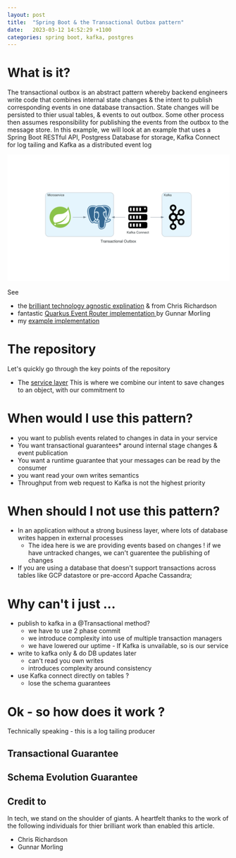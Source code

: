 ```yaml
---
layout: post
title:  "Spring Boot & the Transactional Outbox pattern"
date:   2023-03-12 14:52:29 +1100
categories: spring boot, kafka, postgres
---
```

# What is it?

The transactional outbox is an abstract pattern whereby backend engineers write code that combines internal state changes & the intent to publish corresponding events in one database transaction. State changes will be persisted to thier usual tables, & events to out outbox. Some other process then assumes responsibility for publishing the events from the outbox to the message store. In this example, we will look at an example that uses a Spring Boot RESTful API, Postgress Database for storage, Kafka Connect for log tailing and Kafka as a distributed event log


![Diagram](/assets/transactional_outbox.png)

See 
- the [brilliant technology agnostic explination](https://microservices.io/patterns/data/transactional-outbox.html)  & from Chris Richardson 
- fantastic [Quarkus Event Router implementation ](https://debezium.io/documentation/reference/stable/integrations/outbox.html) by Gunnar Morling
- my [example implementation](https://github.com/petebids/todo-tx-outbox)


# The repository 
 
Let's quickly go through the key points of the repository 
- The [service layer](https://github.com/petebids/todo-tx-outbox/blob/main/src/main/java/xyz/petebids/todotxoutbox/domain/service/TodoService.java)
 This is where we combine our intent to save changes to an object, with our commitment to 



# When would I use this pattern?
- you want to publish events related to changes in data in your service
- You want transactional guarantees* around internal stage changes & event publication
- You want a runtime guarantee that your messages can be read by the consumer
- you want read your own writes semantics
- Throughput from web request to Kafka is not the highest priority





# When should I not use this pattern? 

- In an application without a strong business layer, where lots of database writes happen in external processes
  - The idea here is we are providing events based on changes ! if we have untracked changes, we can't guarentee the publishing of changes
- If you are using a database that doesn't support transactions across tables like GCP datastore or pre-accord Apache Cassandra; 



# Why can't i just ... 

- publish to kafka in a @Transactional method?
  - we have to use 2 phase commit
  - we introduce complexity into use of multiple transaction managers
  - we have lowered our uptime - If Kafka is unvailable, so is our service
- write to kafka only & do DB updates later
  - can't read you own writes
  - introduces complexity around consistency 
- use Kafka connect directly on tables ? 
  - lose the schema guarantees






# Ok - so how does it work ?

Technically speaking - this is a log tailing producer



## Transactional Guarantee
  

  
  
## Schema Evolution Guarantee





## Credit to

In tech, we stand on the shoulder of giants. A heartfelt thanks to the work of the following individuals for thier brilliant work than enabled this article.

 - Chris Richardson
 - Gunnar Morling

